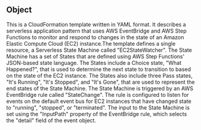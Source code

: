 ## Object
This is a CloudFormation template written in YAML format. It describes a serverless application pattern that uses AWS EventBridge and AWS Step Functions to monitor and respond to changes in the state of an Amazon Elastic Compute Cloud (EC2) instance.The template defines a single resource, a Serverless State Machine called "EC2StateWatcher". The State Machine has a set of States that are defined using AWS Step Functions' JSON-based state language. The States include a Choice state, "What Happened?", that is used to determine the next state to transition to based on the state of the EC2 instance. The States also include three Pass states, "It's Running", "It's Stopped", and "It's Gone", that are used to represent the end states of the State Machine.
The State Machine is triggered by an AWS EventBridge rule called "StateChange". The rule is configured to listen for events on the default event bus for EC2 instances that have changed state to "running", "stopped", or "terminated". The input to the State Machine is set using the "InputPath" property of the EventBridge rule, which selects the "detail" field of the event object.
